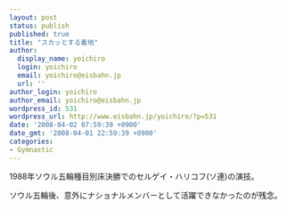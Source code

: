 ```yaml
---
layout: post
status: publish
published: true
title: "スカッとする着地"
author:
  display_name: yoichiro
  login: yoichiro
  email: yoichiro@eisbahn.jp
  url: ''
author_login: yoichiro
author_email: yoichiro@eisbahn.jp
wordpress_id: 531
wordpress_url: http://www.eisbahn.jp/yoichiro/?p=531
date: '2008-04-02 07:59:39 +0900'
date_gmt: '2008-04-01 22:59:39 +0900'
categories:
- Gymnastic
---
```


1988年ソウル五輪種目別床決勝でのセルゲイ・ハリコフ(ソ連)の演技。


ソウル五輪後、意外にナショナルメンバーとして活躍できなかったのが残念。
